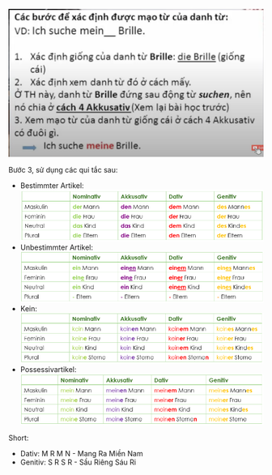 ![](/assets/img/2020-05-24-13-25-50.png)

Bước 3, sử dụng các qui tắc sau:
* Bestimmter Artikel:  
    ![](/assets/img/2020-05-24-13-53-46.png)
* Unbestimmter Artikel:  
    ![](/assets/img/2020-05-24-13-59-27.png)
* Kein:  
    ![](/assets/img/2020-05-24-14-02-02.png)
* Possessivartikel:  
    ![](/assets/img/2020-05-24-14-00-56.png)

Short:
* Dativ: M R M N - Mang Ra Miền Nam
* Genitiv: S R S R - Sầu Riêng Sáu Ri